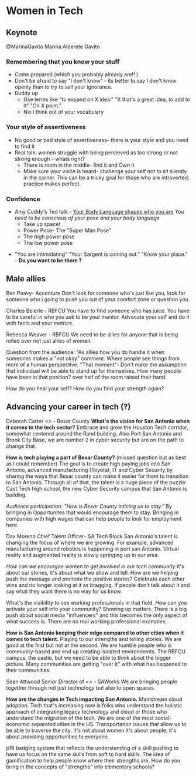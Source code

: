 # Women in Tech

## Keynote

@MarinaGavito
Marina Alderete Gavito

### Remembering that you know your stuff

* Come prepared (which you probably already are!! )
* Don't be afraid to say "I don't know" - its better to say I don't know openly than to try to sell your ignorance.
* Buddy up
  - Use terms like "to expand on X idea." "X that's a great idea, to add to it" "On X point."
  - Nix I think out of your vocabulary  

### Your style of assertiveness

* No good or bad style of assertiveness- there is your style and you need to find it
* Real talk: women struggle with being percieved as too strong or not strong enough - whats right?
  - There is room in the middle- find it and Own it 
  - Make sure your voice is heard- challenge your self not to sit silently in the corner. This can be a tricky goal for those who are introverted; practice makes perfect.

### Confidence

* Amy Cuddy's Ted talk - [Your Body Language shapes who you are]()
  *You need to be conscious of your pose and your body language*
  - Take up space!
  - Power Pose- The "Super Man Pose"
  - The high power pose
  - The low power pose

 - "You are intimidating" "Your Sargent is coming out." "Know your place." - **Do you want to be there ?**



## Male allies

Ben Peavy- Accenture
Don't look for someone who's just like you, look for someone who i going to push you out of your comfort zone or question you. 

Charles Beierle - RBFCU
You have to find someone who has juice. You have to be careful in who you ask to be your mentor. 
Advocate your self and do it with facts and your metrics.

Rebecca Weaver - RBFCU
We need to be allies for anyone that is being rolled over not just allies of women.

Question from the audience: "As allies how you do handle it when someones makes a "not okay" comment. Where people see things from more of a human perspective.
"That moment"- Don't make the assumption that individual will be able to stand up for themselves. How many people have been in that position? over half of the room raised their hand. 

How do you heal your self? How do you find your strength again?

## Advancing your career in tech (?)

Deborah Carter <> - Bexar County
**What's the vision for San Antonio when it comes to the tech sector?** 
    Embrace and grow the Houston Tech corridor, somewhat centered around the Rand building. Also Port San Antonio and Brook City Base, we are number 2 in cyber security but are on the path to change that.

**How is tech playing a part of Bexar County?** (missed question but as best as I could remember)
The goal is to create high paying jobs into San Antonio, advanced manufacturing (Toyota), IT and Cyber Security by sharing the ways that Bexar county can make it easier for them to transition to San Antonio. Through all of that, the talent is a huge piece of the puzzle. Cast Tech high school, the new Cyber Security campus that San Antonio is building.

*Audience participation: "How is Bexar County inticing us to stay."*
 By bringing in Opportunites that would encourage them to stay. Bringing in companies with high wages that can help people to look for employment here.

Dax Moreno Chief Talent Officer- SA Tech Block
    San Antonio's talent is changing the focus of where we are growing. For example, advanced manufacturing around robotics is happening in port san Antonio. Virtual reality and augmented reality is slowly springing up in our area.

*How can we encourgae women to get involved in our tech community*
It's about our stories, it's about what we show and tell. How are we helping push the message and promote the positive stories? Celebrate each other wins and no longer looking at it as bragging. If people don't talk about it and say what they want there is no way for us know.

What's the visibility to see working professionals in that field. How can you activate your self into your community? Showing up matters. There is a big push about social media "influencers" and this becomes the only aspect of what success is. There are no real working professional examples. 

**How is San Antonio keeping their edge compared to other cities when it comes to tech talent.**
    Playing to our strengths and telling stories. We are good at the first but not at the second. We are humble people who is community-based and end up creating isolated environments. The RBFCU campus, the castle, but we need to be able to think about the bigger picture. Many communities are getting "over it" with what has happened to their communities. 

Sean Attwood Senior Director of <> - SAWorks
    We are bringing people together through not just technology but also to open spaces.

**How are the changes in Tech impacting San Antonio.**
     Mainstream cloud adoption. Tech that's increasing now is folks who understand the holistic approach of integrating legacy technology and cloud or those who understand the migration of the tech. 
We are one of the most social-economic separated cities in the US. Transportation issues that allow us to be able to traverse the city. It's not about women it's about people, it's about providing opportunities to everyone.


p16 badging system that reflects the understanding of a skill pushing to have us focus on the same skills from soft to hard skills. The idea of gamification to help people know where their strengths are. How do you bring in the concepts of "strengths" into elementary schools? 


